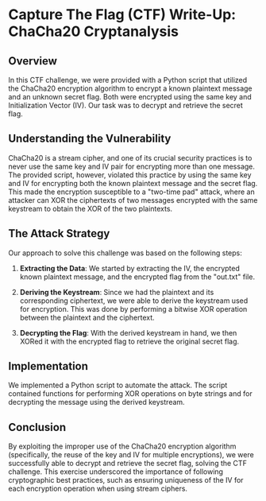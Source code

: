 # Capture The Flag (CTF) Write-Up: ChaCha20 Cryptanalysis

## Overview

In this CTF challenge, we were provided with a Python script that utilized the ChaCha20 encryption algorithm to encrypt a known plaintext message and an unknown secret flag. Both were encrypted using the same key and Initialization Vector (IV). Our task was to decrypt and retrieve the secret flag.

## Understanding the Vulnerability

ChaCha20 is a stream cipher, and one of its crucial security practices is to never use the same key and IV pair for encrypting more than one message. The provided script, however, violated this practice by using the same key and IV for encrypting both the known plaintext message and the secret flag. This made the encryption susceptible to a "two-time pad" attack, where an attacker can XOR the ciphertexts of two messages encrypted with the same keystream to obtain the XOR of the two plaintexts.

## The Attack Strategy

Our approach to solve this challenge was based on the following steps:

1. **Extracting the Data**: We started by extracting the IV, the encrypted known plaintext message, and the encrypted flag from the "out.txt" file.

2. **Deriving the Keystream**: Since we had the plaintext and its corresponding ciphertext, we were able to derive the keystream used for encryption. This was done by performing a bitwise XOR operation between the plaintext and the ciphertext.

3. **Decrypting the Flag**: With the derived keystream in hand, we then XORed it with the encrypted flag to retrieve the original secret flag.

## Implementation

We implemented a Python script to automate the attack. The script contained functions for performing XOR operations on byte strings and for decrypting the message using the derived keystream.

## Conclusion

By exploiting the improper use of the ChaCha20 encryption algorithm (specifically, the reuse of the key and IV for multiple encryptions), we were successfully able to decrypt and retrieve the secret flag, solving the CTF challenge. This exercise underscored the importance of following cryptographic best practices, such as ensuring uniqueness of the IV for each encryption operation when using stream ciphers.
